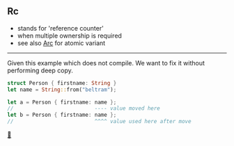 ## Rc

* stands for 'reference counter'
* when multiple ownership is required
* see also [Arc](https://doc.rust-lang.org/std/sync/struct.Arc.html) for atomic variant
---
Given this example which does not compile. We want to fix it without performing deep copy.

```rust
struct Person { firstname: String }
let name = String::from("beltram");

let a = Person { firstname: name };
//                          ---- value moved here
let b = Person { firstname: name };
//                          ^^^^ value used here after move
```

[📒](https://doc.rust-lang.org/rust-by-example/std/rc.html)